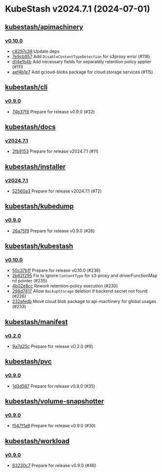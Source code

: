 # KubeStash v2024.7.1 (2024-07-01)


## [kubestash/apimachinery](https://github.com/kubestash/apimachinery)

### [v0.10.0](https://github.com/kubestash/apimachinery/releases/tag/v0.10.0)

- [c8297c38](https://github.com/kubestash/apimachinery/commit/c8297c38) Update deps
- [7e9cb957](https://github.com/kubestash/apimachinery/commit/7e9cb957) Add `DisableContentTypeDetection` for s3proxy error (#118)
- [d14e1b4b](https://github.com/kubestash/apimachinery/commit/d14e1b4b) Add necessary fields for separately retention policy applier (#111)
- [aef4b1e7](https://github.com/kubestash/apimachinery/commit/aef4b1e7) Add gcloud-blobs package for cloud storage services (#115)



## [kubestash/cli](https://github.com/kubestash/cli)

### [v0.9.0](https://github.com/kubestash/cli/releases/tag/v0.9.0)

- [74b37f8](https://github.com/kubestash/cli/commit/74b37f8) Prepare for release v0.9.0 (#32)



## [kubestash/docs](https://github.com/kubestash/docs)

### [v2024.7.1](https://github.com/kubestash/docs/releases/tag/v2024.7.1)

- [2fb9153](https://github.com/kubestash/docs/commit/2fb9153) Prepare for release v2024.7.1 (#11)



## [kubestash/installer](https://github.com/kubestash/installer)

### [v2024.7.1](https://github.com/kubestash/installer/releases/tag/v2024.7.1)

- [52560a3](https://github.com/kubestash/installer/commit/52560a3) Prepare for release v2024.7.1 (#72)



## [kubestash/kubedump](https://github.com/kubestash/kubedump)

### [v0.9.0](https://github.com/kubestash/kubedump/releases/tag/v0.9.0)

- [26a75f9](https://github.com/kubestash/kubedump/commit/26a75f9) Prepare for release v0.9.0 (#26)



## [kubestash/kubestash](https://github.com/kubestash/kubestash)

### [v0.10.0](https://github.com/kubestash/kubestash/releases/tag/v0.10.0)

- [50c37b1f](https://github.com/kubestash/kubestash/commit/50c37b1f) Prepare for release v0.10.0 (#236)
- [2b62f295](https://github.com/kubestash/kubestash/commit/2b62f295) Fix to ignore `ContentType` for s3-proxy and driverFunctionMap nil pointer (#235)
- [4b02e8cc](https://github.com/kubestash/kubestash/commit/4b02e8cc) Rework retention-policy execution (#230)
- [298d7817](https://github.com/kubestash/kubestash/commit/298d7817) Allow `BackupStorage` deletion if backend secret not found (#226)
- [232afedb](https://github.com/kubestash/kubestash/commit/232afedb) Move cloud blob package to api-machinery for global usages (#233)



## [kubestash/manifest](https://github.com/kubestash/manifest)

### [v0.2.0](https://github.com/kubestash/manifest/releases/tag/v0.2.0)

- [9a7d25c](https://github.com/kubestash/manifest/commit/9a7d25c) Prepare for release v0.2.0 (#9)



## [kubestash/pvc](https://github.com/kubestash/pvc)

### [v0.9.0](https://github.com/kubestash/pvc/releases/tag/v0.9.0)

- [1d3d587](https://github.com/kubestash/pvc/commit/1d3d587) Prepare for release v0.9.0 (#35)



## [kubestash/volume-snapshotter](https://github.com/kubestash/volume-snapshotter)

### [v0.9.0](https://github.com/kubestash/volume-snapshotter/releases/tag/v0.9.0)

- [f547f1a8](https://github.com/kubestash/volume-snapshotter/commit/f547f1a8) Prepare for release v0.9.0 (#30)



## [kubestash/workload](https://github.com/kubestash/workload)

### [v0.9.0](https://github.com/kubestash/workload/releases/tag/v0.9.0)

- [63230c7](https://github.com/kubestash/workload/commit/63230c7) Prepare for release v0.9.0 (#46)



